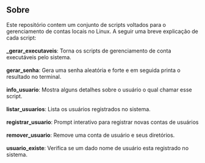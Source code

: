 ## Sobre
Este repositório contem um conjunto de scripts voltados para o gerenciamento de contas locais no Linux. A seguir uma breve explicação de cada script:
<br><br>**_gerar_executaveis**: Torna os scripts de gerenciamento de conta executáveis pelo sistema.
<br><br>**gerar_senha**: Gera uma senha aleatória e forte e em seguida printa o resultado no terminal.
<br><br>**info_usuario**: Mostra alguns detalhes sobre o usuário o qual chamar esse script.
<br><br>**listar_usuarios**: Lista os usuários registrados no sistema.
<br><br>**registrar_usuario**: Prompt interativo para registrar novas contas de usuários
<br><br>**remover_usuario**: Remove uma conta de usuário e seus diretórios.
<br><br>**usuario_existe**: Verifica se um dado nome de usuário esta registrado no sistema.
